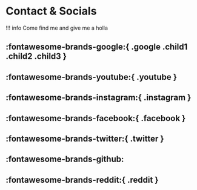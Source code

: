 # Contact & Socials

!!! info
    Come find me and give me a holla

:fontawesome-brands-google:{ .google .child1 .child2 .child3 }
--
:fontawesome-brands-youtube:{ .youtube }
--
:fontawesome-brands-instagram:{ .instagram }
--
:fontawesome-brands-facebook:{ .facebook }
--
:fontawesome-brands-twitter:{ .twitter }
--
:fontawesome-brands-github:
--
:fontawesome-brands-reddit:{ .reddit }
--